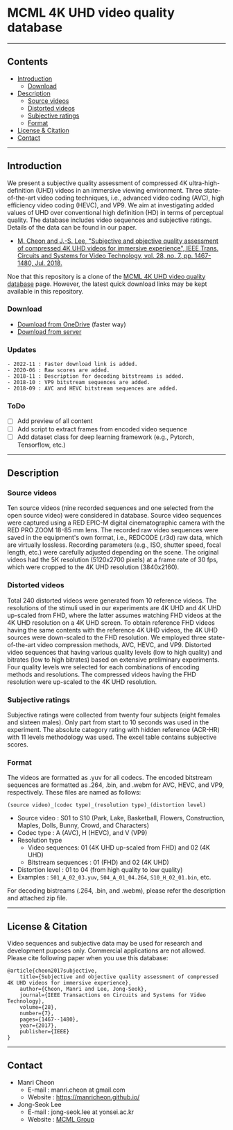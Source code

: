 # MCML 4K UHD video quality database

---
## Contents
  - [Introduction](#introduction)
    - [Download](#download)
  - [Description](#description)
    - [Source videos](#source-videos)
    - [Distorted videos](#distorted-videos)
    - [Subjective ratings](#subjective-ratings)
    - [Format](#format)
  - [License & Citation](#license--citation)
  - [Contact](#contact)

---
## Introduction
We present a subjective quality assessment of compressed 4K ultra-high-definition (UHD) videos in an immersive viewing environment. Three state-of-the-art video coding techniques, i.e., advanced video coding (AVC), high efficiency video coding (HEVC), and VP9. We aim at investigating added values of UHD over conventional high definition (HD) in terms of perceptual quality. The database includes video sequences and subjective ratings. Details of the data can be found in our paper.

- [M. Cheon and J.-S. Lee, "Subjective and objective quality assessment of compressed 4K UHD videos for immersive experience", IEEE Trans. Circuits and Systems for Video Technology, vol. 28, no. 7, pp. 1467-1480, Jul. 2018.](https://ieeexplore.ieee.org/abstract/document/7879860)


Noe that this repository is a clone of the [MCML 4K UHD video quality database](http://mcml.yonsei.ac.kr/downloads/4kuhdvideoquality) page.
However, the latest quick download links may be kept available in this repository.


### Download
- [Download from OneDrive](https://1drv.ms/u/s!AruYFpEm1xLPgbZpEMppacKyanfecg?e=mcapSL) (faster way)
- [Download from server](http://mcml.yonsei.ac.kr/downloads/4kuhdvideoquality)


### Updates
    - 2022-11 : Faster download link is added.
    - 2020-06 : Raw scores are added.
    - 2018-11 : Description for decoding bitstreams is added.
    - 2018-10 : VP9 bitstream sequences are added.
    - 2018-09 : AVC and HEVC bitstream sequences are added.


### ToDo
- [ ] Add preview of all content
- [ ] Add script to extract frames from encoded video sequence
- [ ] Add dataset class for deep learning framework (e.g., Pytorch, Tensorflow, etc.)

---
## Description
### Source videos
Ten source videos (nine recorded sequences and one selected from the open source video) were considered in database. Source video sequences were captured using a RED EPIC-M digital cinematographic camera with the RED PRO ZOOM 18-85 mm lens. The recorded raw video sequences were saved in the equipment's own format, i.e., REDCODE (.r3d) raw data, which are virtually lossless. Recording parameters (e.g., ISO, shutter speed, focal length, etc.) were carefully adjusted depending on the scene. The original videos had the 5K resolution (5120x2700 pixels) at a frame rate of 30 fps, which were cropped to the 4K UHD resolution (3840x2160).

### Distorted videos
Total 240 distorted videos were generated from 10 reference videos. The resolutions of the stimuli used in our experiments are 4K UHD and 4K UHD up-scaled from FHD, where the latter assumes watching FHD videos at the 4K UHD resolution on a 4K UHD screen. To obtain reference FHD videos having the same contents with the reference 4K UHD videos, the 4K UHD sources were down-scaled to the FHD resolution. We employed three state-of-the-art video compression methods, AVC, HEVC, and VP9. Distorted video sequences that having various quality levels (low to high quality) and bitrates (low to high bitrates) based on extensive preliminary experiments. Four quality levels wre selected for each combinations of encoding methods and resolutions. The compressed videos having the FHD resolution were up-scaled to the 4K UHD resolution.

### Subjective ratings
Subjective ratings were collected from twenty four subjects (eight females and sixteen males). Only part from start to 10 seconds was used in the experiment. The absolute category rating with hidden reference (ACR-HR) with 11 levels methodology was used. The excel table contains subjective scores.

### Format
The videos are formatted as .yuv for all codecs. The encoded bitstream sequences are formatted as .264, .bin, and .webm for AVC, HEVC, and VP9, respectively. These files are named as follows:

```(source video)_(codec type)_(resolution type)_(distortion level)```

- Source video : S01 to S10 (Park, Lake, Basketball, Flowers, Construction, Maples, Dolls, Bunny, Crowd, and Characters)
- Codec type : A (AVC), H (HEVC), and V (VP9)
- Resolution type
  - Video sequences: 01 (4K UHD up-scaled from FHD) and 02 (4K UHD)
  - Bitstream sequences : 01 (FHD) and 02 (4K UHD)
- Distortion level : 01 to 04 (from high quality to low quality)
- Examples : ``S01_A_02_03.yuv``, ``S04_A_01_04.264``, ``S10_H_02_01.bin``, etc.

For decoding bistreams (.264, .bin, and .webm), please refer the description and attached zip file.


---
## License & Citation
Video sequences and subjective data may be used for research and development puposes only. Commercial applications are not allowed. Please cite following paper when you use this database:

    @article{cheon2017subjective,
        title={Subjective and objective quality assessment of compressed 4K UHD videos for immersive experience},
        author={Cheon, Manri and Lee, Jong-Seok},
        journal={IEEE Transactions on Circuits and Systems for Video Technology},
        volume={28},
        number={7},
        pages={1467--1480},
        year={2017},
        publisher={IEEE}
    }


___
## Contact
- Manri Cheon
  - E-mail : manri.cheon at gmail.com
  - Website : https://manricheon.github.io/
- Jong-Seok Lee
  - E-mail : jong-seok.lee at yonsei.ac.kr
  - Website : [MCML Group](https://mcml.yonsei.ac.kr/)